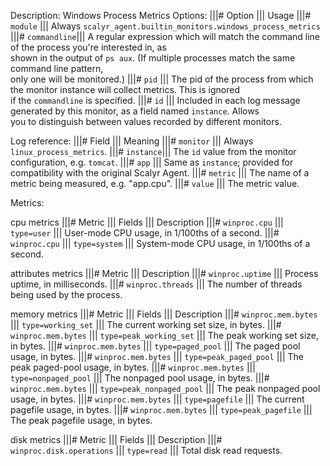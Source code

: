 Description:
Windows Process Metrics
Options:
|||# Option         ||| Usage
|||# ``module``     ||| Always ``scalyr_agent.builtin_monitors.windows_process_metrics``
|||# ``commandline``||| A regular expression which will match the command line of the process you're interested in, as \
                        shown in the output of ``ps aux``. (If multiple processes match the same command line pattern, \
                        only one will be monitored.)
|||# ``pid``        ||| The pid of the process from which the monitor instance will collect metrics.  This is ignored \
                        if the ``commandline`` is specified.
|||# ``id``         ||| Included in each log message generated by this monitor, as a field named ``instance``. Allows \
                        you to distinguish between values recorded by different monitors.

Log reference:
|||# Field       ||| Meaning
|||# ``monitor`` ||| Always ``linux_process_metrics``.
|||# ``instance``||| The ``id`` value from the monitor configuration, e.g. ``tomcat``.
|||# ``app``     ||| Same as ``instance``; provided for compatibility with the original Scalyr Agent.
|||# ``metric``  ||| The name of a metric being measured, e.g. "app.cpu".
|||# ``value``   ||| The metric value.

Metrics:

cpu metrics
|||# Metric          ||| Fields          ||| Description
|||# ``winproc.cpu`` ||| ``type=user``   ||| User-mode CPU usage, in 1/100ths of a second.
|||# ``winproc.cpu`` ||| ``type=system`` ||| System-mode CPU usage, in 1/100ths of a second.

attributes metrics
|||# Metric              ||| Description
|||# ``winproc.uptime``  ||| Process uptime, in milliseconds.
|||# ``winproc.threads`` ||| The number of threads being used by the process.

memory metrics
|||# Metric                ||| Fields                      ||| Description
|||# ``winproc.mem.bytes`` ||| ``type=working_set``        ||| The current working set size, in bytes.
|||# ``winproc.mem.bytes`` ||| ``type=peak_working_set``   ||| The peak working set size, in bytes.
|||# ``winproc.mem.bytes`` ||| ``type=paged_pool``         ||| The paged pool usage, in bytes.
|||# ``winproc.mem.bytes`` ||| ``type=peak_paged_pool``    ||| The peak paged-pool usage, in bytes.
|||# ``winproc.mem.bytes`` ||| ``type=nonpaged_pool``      ||| The nonpaged pool usage, in bytes.
|||# ``winproc.mem.bytes`` ||| ``type=peak_nonpaged_pool`` ||| The peak nonpaged pool usage, in bytes.
|||# ``winproc.mem.bytes`` ||| ``type=pagefile``           ||| The current pagefile usage, in bytes.
|||# ``winproc.mem.bytes`` ||| ``type=peak_pagefile``      ||| The peak pagefile usage, in bytes.

disk metrics
|||# Metric                      ||| Fields        ||| Description
|||# ``winproc.disk.operations`` ||| ``type=read`` ||| Total disk read requests.

